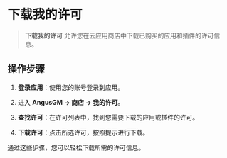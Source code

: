 # 下载我的许可

> **下载我的许可** 允许您在云应用商店中下载已购买的应用和插件的许可信息。

## 操作步骤

1. **登录应用**：使用您的账号登录到应用。

2. 进入 **AngusGM -> 商店 -> 我的许可**。

3. **查找许可**：在许可列表中，找到您需要下载的应用或插件的许可。

4. **下载许可**：点击所选许可，按照提示进行下载。

通过这些步骤，您可以轻松下载所需的许可信息。